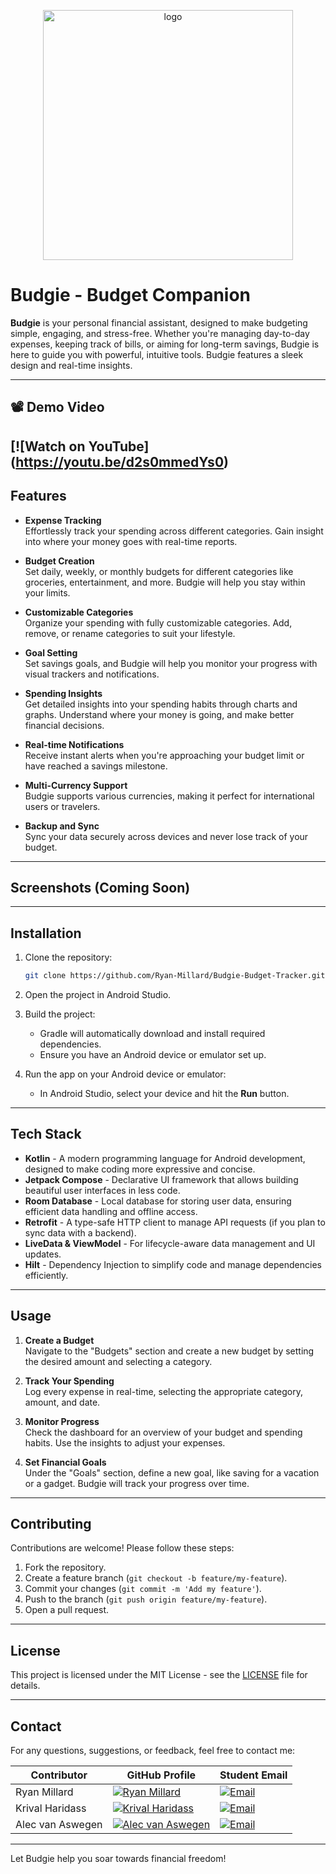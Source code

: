 <p align="center">
  <img src="https://github.com/user-attachments/assets/22cc805e-65e5-4f00-bb59-e112af34edbd" alt="logo" width="400" />
</p>

# Budgie - Budget Companion


**Budgie** is your personal financial assistant, designed to make budgeting simple, engaging, and stress-free. Whether you're managing day-to-day expenses, keeping track of bills, or aiming for long-term savings, Budgie is here to guide you with powerful, intuitive tools. Budgie features a sleek design and real-time insights.

---
## 📽 Demo Video
[![Watch on YouTube] (https://youtu.be/d2s0mmedYs0)
---

## Features

- **Expense Tracking**  
  Effortlessly track your spending across different categories. Gain insight into where your money goes with real-time reports.

- **Budget Creation**  
  Set daily, weekly, or monthly budgets for different categories like groceries, entertainment, and more. Budgie will help you stay within your limits.

- **Customizable Categories**  
  Organize your spending with fully customizable categories. Add, remove, or rename categories to suit your lifestyle.

- **Goal Setting**  
  Set savings goals, and Budgie will help you monitor your progress with visual trackers and notifications.

- **Spending Insights**  
  Get detailed insights into your spending habits through charts and graphs. Understand where your money is going, and make better financial decisions.

- **Real-time Notifications**  
  Receive instant alerts when you're approaching your budget limit or have reached a savings milestone.

- **Multi-Currency Support**  
  Budgie supports various currencies, making it perfect for international users or travelers.

- **Backup and Sync**  
  Sync your data securely across devices and never lose track of your budget.

---

## Screenshots (Coming Soon)

---

## Installation

1. Clone the repository:

    ```bash
    git clone https://github.com/Ryan-Millard/Budgie-Budget-Tracker.git
    ```

2. Open the project in Android Studio.

3. Build the project:

    - Gradle will automatically download and install required dependencies.
    - Ensure you have an Android device or emulator set up.

4. Run the app on your Android device or emulator:

    - In Android Studio, select your device and hit the **Run** button.

---

## Tech Stack

- **Kotlin** - A modern programming language for Android development, designed to make coding more expressive and concise.
- **Jetpack Compose** - Declarative UI framework that allows building beautiful user interfaces in less code.
- **Room Database** - Local database for storing user data, ensuring efficient data handling and offline access.
- **Retrofit** - A type-safe HTTP client to manage API requests (if you plan to sync data with a backend).
- **LiveData & ViewModel** - For lifecycle-aware data management and UI updates.
- **Hilt** - Dependency Injection to simplify code and manage dependencies efficiently.

---

## Usage

1. **Create a Budget**  
   Navigate to the "Budgets" section and create a new budget by setting the desired amount and selecting a category.

2. **Track Your Spending**  
   Log every expense in real-time, selecting the appropriate category, amount, and date.

3. **Monitor Progress**  
   Check the dashboard for an overview of your budget and spending habits. Use the insights to adjust your expenses.

4. **Set Financial Goals**  
   Under the "Goals" section, define a new goal, like saving for a vacation or a gadget. Budgie will track your progress over time.

---

## Contributing

Contributions are welcome! Please follow these steps:

1. Fork the repository.
2. Create a feature branch (`git checkout -b feature/my-feature`).
3. Commit your changes (`git commit -m 'Add my feature'`).
4. Push to the branch (`git push origin feature/my-feature`).
5. Open a pull request.

---

## License

This project is licensed under the MIT License - see the [LICENSE](LICENSE) file for details.

---

## Contact

For any questions, suggestions, or feedback, feel free to contact me:

| Contributor | GitHub Profile | Student Email |
|------------|------------|------------|
| Ryan Millard | [![Ryan Millard](https://img.shields.io/badge/GitHub-Profile-informational?logo=github&style=for-the-badge)](https://github.com/Ryan-Millard) | <a href="mailto:st10383326@imconnect.edu.za"><img src="https://img.shields.io/badge/Email-D14836?style=for-the-badge&logo=gmail&logoColor=white" alt="Email"/></a> |
| Krival Haridass | [![Krival Haridass](https://img.shields.io/badge/GitHub-Profile-informational?logo=github&style=for-the-badge)](https://github.com/Krivz304) | <a href="mailto:st10108583@imconnect.edu.za"><img src="https://img.shields.io/badge/Email-D14836?style=for-the-badge&logo=gmail&logoColor=white" alt="Email"/></a> |
| Alec van Aswegen | [![Alec van Aswegen](https://img.shields.io/badge/GitHub-Profile-informational?logo=github&style=for-the-badge)](https://github.com/AlecvanAswegen) | <a href="mailto:st10108565@imconnect.edu.za"><img src="https://img.shields.io/badge/Email-D14836?style=for-the-badge&logo=gmail&logoColor=white" alt="Email"/></a> |



---

Let Budgie help you soar towards financial freedom!


